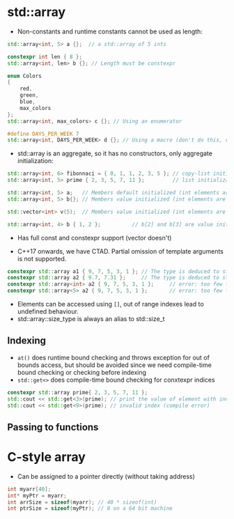 # std::array
* Non-constants and runtime constants cannot be used as length:
```cpp
std::array<int, 5> a {};  // a std::array of 5 ints

constexpr int len { 8 };
std::array<int, len> b {}; // Length must be constexpr

enum Colors
{
    red,
    green,
    blue,
    max_colors
};
std::array<int, max_colors> c {}; // Using an enumerator

#define DAYS_PER_WEEK 7
std::array<int, DAYS_PER_WEEK> d {}; // Using a macro (don't do this, use a constexpr variable instead)
```

* std::array is an aggregate, so it has no constructors, only aggregate initialization:
```cpp
std::array<int, 6> fibonnaci = { 0, 1, 1, 2, 3, 5 }; // copy-list initialization using braced list
std::array<int, 5> prime { 2, 3, 5, 7, 11 };         // list initialization using braced list (preferred)

std::array<int, 5> a;   // Members default initialized (int elements are left uninitialized)
std::array<int, 5> b{}; // Members value initialized (int elements are zero initialized) (preferred)

std::vector<int> v(5);  // Members value initialized (int elements are zero initialized) (for comparison)

std::array<int, 4> b { 1, 2 };          // b[2] and b[3] are value initialized
```

* Has full const and constexpr support (vector doesn't)

* C++17 onwards, we have CTAD. Partial omission of template arguments is not supported.
```cpp
constexpr std::array a1 { 9, 7, 5, 3, 1 }; // The type is deduced to std::array<int, 5>
constexpr std::array a2 { 9.7, 7.31 };     // The type is deduced to std::array<double, 2>
constexpr std::array<int> a2 { 9, 7, 5, 3, 1 };     // error: too few template arguments (length missing)
constexpr std::array<5> a2 { 9, 7, 5, 3, 1 };       // error: too few template arguments (type missing)

```

* Elements can be accessed using `[]`, out of range indexes lead to undefined behaviour.
* std::array::size_type is always an alias to std::size_t

## Indexing
* `at()` does runtime bound checking and throws exception for out of bounds access, but should be avoided since we need compile-time bound checking or checking before indexing
* `std::get<>` does compile-time bound checking for conxtexpr indices
```cpp
constexpr std::array prime{ 2, 3, 5, 7, 11 };
std::cout << std::get<3>(prime); // print the value of element with index 3
std::cout << std::get<9>(prime); // invalid index (compile error)
```


## Passing to functions

# C-style array
* Can be assigned to a pointer directly (without taking address)
```cpp
int myarr[40];
int* myPtr = myarr;
int arrSize = sizeof(myarr); // 40 * sizeof(int)
int ptrSize = sizeof(myPtr); // 8 on a 64 bit machine
```
